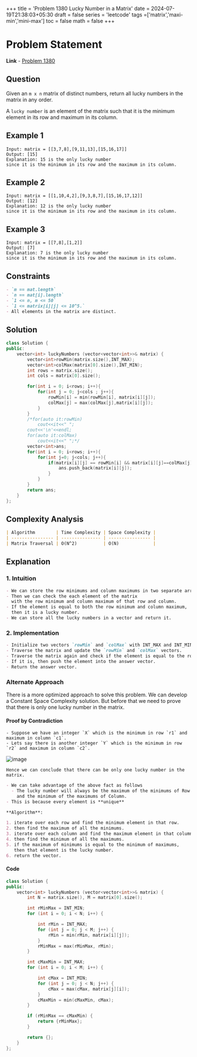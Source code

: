 +++
title = 'Problem 1380 Lucky Number in a Matrix'
date = 2024-07-19T21:38:03+05:30
draft = false
series = 'leetcode'
tags =['matrix','maxi-min','mini-max']
toc = false
math = false
+++

# Problem Statement

**Link** - [Problem 1380](https://leetcode.com/problems/lucky-numbers-in-a-matrix/description/)

## Question

Given an `m x n` matrix of distinct numbers, return all lucky numbers in the matrix in any order.

A `lucky number` is an element of the matrix such that it is the minimum element in its row and maximum in its column.

## Example 1

```
Input: matrix = [[3,7,8],[9,11,13],[15,16,17]]
Output: [15]
Explanation: 15 is the only lucky number
since it is the minimum in its row and the maximum in its column.
```

## Example 2

```
Input: matrix = [[1,10,4,2],[9,3,8,7],[15,16,17,12]]
Output: [12]
Explanation: 12 is the only lucky number
since it is the minimum in its row and the maximum in its column.
```

## Example 3

```
Input: matrix = [[7,8],[1,2]]
Output: [7]
Explanation: 7 is the only lucky number
since it is the minimum in its row and the maximum in its column.
```

## Constraints

```markdown
- `m == mat.length`
- `n == mat[i].length`
- `1 <= n, m <= 50`
- `1 <= matrix[i][j] <= 10^5.`
- All elements in the matrix are distinct.
```

## Solution

```cpp
class Solution {
public:
    vector<int> luckyNumbers (vector<vector<int>>& matrix) {
        vector<int>rowMin(matrix.size(),INT_MAX);
        vector<int>colMax(matrix[0].size(),INT_MIN);
        int rows = matrix.size();
        int cols = matrix[0].size();

        for(int i = 0; i<rows; i++){
            for(int j = 0; j<cols ; j++){
                rowMin[i] = min(rowMin[i], matrix[i][j]);
                colMax[j] = max(colMax[j],matrix[i][j]);
            }
        }
        /*for(auto it:rowMin)
            cout<<it<<" ";
        cout<<'\n'<<endl;
        for(auto it:colMax)
            cout<<it<<" ";*/
        vector<int>ans;
        for(int i = 0; i<rows; i++){
            for(int j=0; j<cols; j++){
                if(matrix[i][j] == rowMin[i] && matrix[i][j]==colMax[j]){
                    ans.push_back(matrix[i][j]);
                }
            }
        }
        return ans;
    }
};
```

## Complexity Analysis

```markdown
| Algorithm        | Time Complexity | Space Complexity |
| ---------------- | --------------- | ---------------- |
| Matrix Traversal | O(N^2)          | O(N)             |
```

## Explanation

### 1. Intuition

```markdown
- We can store the row minimums and column maximums in two separate arrays.
- Then we can check the each element of the matrix
  with the row minimum and column maximum of that row and column.
- If the element is equal to both the row minimum and column maximum,
  then it is a lucky number.
- We can store all the lucky numbers in a vector and return it.
```

### 2. Implementation

```markdown
- Initialize two vectors `rowMin` and `colMax` with INT_MAX and INT_MIN respectively.
- Traverse the matrix and update the `rowMin` and `colMax` vectors.
- Traverse the matrix again and check if the element is equal to the row minimum and column maximum.
- If it is, then push the element into the answer vector.
- Return the answer vector.
```

### Alternate Approach

There is a more optimized approach to solve this problem.
We can develop a Constant Space Complexity solution.
But before that we need to prove that there is only one lucky number in the matrix.

#### Proof by Contradiction

```
- Suppose we have an integer `X` which is the minimum in row `r1` and maximum in column `c1`.
- Lets say there is another integer `Y` which is the minimum in row `r2` and maximum in column `c2`.
```

![image](https://leetcode.com/problems/lucky-numbers-in-a-matrix/Figures/1380/1380A.png)

```
Hence we can conclude that there can be only one lucky number in the matrix.
```

```markdown
- We can take advantage of the above fact as follows
  - The lucky number will always be the maximum of the minimums of Row
    and the minimum of the maximums of Column.
- This is because every element is **unique**

**Algorithm**:

1. iterate over each row and find the minimum element in that row.
2. then find the maximum of all the minimums.
3. iterate over each column and find the maximum element in that column.
4. then find the minimum of all the maximums.
5. if the maximum of minimums is equal to the minimum of maximums,
   then that element is the lucky number.
6. return the vector.
```

#### Code

```cpp
class Solution {
public:
    vector<int> luckyNumbers (vector<vector<int>>& matrix) {
        int N = matrix.size(), M = matrix[0].size();

        int rMinMax = INT_MIN;
        for (int i = 0; i < N; i++) {

            int rMin = INT_MAX;
            for (int j = 0; j < M; j++) {
                rMin = min(rMin, matrix[i][j]);
            }
            rMinMax = max(rMinMax, rMin);
        }

        int cMaxMin = INT_MAX;
        for (int i = 0; i < M; i++) {

            int cMax = INT_MIN;
            for (int j = 0; j < N; j++) {
                cMax = max(cMax, matrix[j][i]);
            }
            cMaxMin = min(cMaxMin, cMax);
        }

        if (rMinMax == cMaxMin) {
            return {rMinMax};
        }

        return {};
    }
};
```
